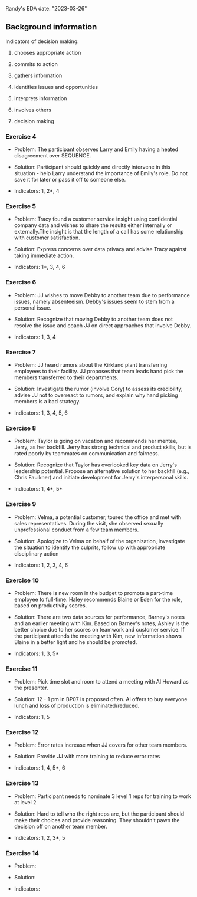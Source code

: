 Randy's EDA
date: "2023-03-26"

## Background information 

Indicators of decision making: 

1. chooses appropriate action
2. commits to action
3. gathers information
4. identifies issues and opportunities
5. interprets information
6. involves others

7. decision making

### Exercise 4

- Problem: The participant observes Larry and Emily having a heated disagreement over SEQUENCE.

- Solution: Participant should quickly and directly intervene in this situation - help Larry understand the importance of Emily's role. Do not save it for later or pass it off to someone else.

- Indicators: 1, 2*, 4

### Exercise 5

- Problem: Tracy found a customer service insight using confidential company data and wishes to share the results either internally or externally.The insight is that the length of a call has some relationship with customer satisfaction.

- Solution: Express concerns over data privacy and advise Tracy against taking immediate action.

- Indicators: 1*, 3, 4, 6

### Exercise 6

- Problem: JJ wishes to move Debby to another team due to performance issues, namely absenteeism. Debby's issues seem to stem from a personal issue.

- Solution: Recognize that moving Debby to another team does not resolve the issue and coach JJ on direct approaches that involve Debby.

- Indicators: 1, 3, 4

### Exercise 7

- Problem: JJ heard rumors about the Kirkland plant transferring employees to their facility. JJ proposes that team leads hand pick the members transferred to their departments.

- Solution: Investigate the rumor (involve Cory) to assess its credibility, advise JJ not to overreact to rumors, and explain why hand picking members is a bad strategy. 

- Indicators: 1, 3, 4, 5, 6

### Exercise 8

- Problem: Taylor is going on vacation and recommends her mentee, Jerry, as her backfill. Jerry has strong technical and product skills, but is rated poorly by teammates on communication and fairness.

- Solution: Recognize that Taylor has overlooked key data on Jerry's leadership potential. Propose an alternative solution to her backfill (e.g., Chris Faulkner) and initiate development for Jerry's interpersonal skills.

- Indicators: 1, 4\*, 5*

### Exercise 9

- Problem: Velma, a potential customer, toured the office and met with sales representatives. During the visit, she observed sexually unprofessional conduct from a few team members.

- Solution: Apologize to Velma on behalf of the organization, investigate the situation to identify the culprits, follow up with appropriate disciplinary action

- Indicators: 1, 2, 3, 4, 6

### Exercise 10

- Problem: There is new room in the budget to promote a part-time employee to full-time. Haley recommends Blaine or Eden for the role, based on productivity scores.

- Solution: There are two data sources for performance, Barney's notes and an earlier meeting with Kim. Based on Barney's notes, Ashley is the better choice due to her scores on teamwork and customer service. If the participant attends the meeting with Kim, new information shows Blaine in a better light and he should be promoted.

- Indicators: 1, 3, 5*

### Exercise 11

- Problem: Pick time slot and room to attend a meeting with Al Howard as the presenter.

- Solution: 12 - 1 pm in BP07 is proposed often. Al offers to buy everyone lunch and loss of production is eliminated/reduced.

- Indicators: 1, 5

### Exercise 12

- Problem: Error rates increase when JJ covers for other team members.

- Solution: Provide JJ with more training to reduce error rates

- Indicators: 1, 4, 5*, 6

### Exercise 13

- Problem: Participant needs to nominate 3 level 1 reps for training to work at level 2

- Solution: Hard to tell who the right reps are, but the participant should make their choices and provide reasoning. They shouldn't pawn the decision off on another team member.

- Indicators: 1, 2, 3*, 5

### Exercise 14

- Problem: 

- Solution:

- Indicators: 
